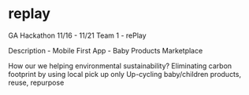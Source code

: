 # replay
GA Hackathon 11/16 - 11/21 Team 1 - rePlay
 
 Description -
 Mobile First App - Baby Products Marketplace

How our we helping environmental sustainability?
Eliminating carbon footprint by using local pick up only
Up-cycling baby/children products, reuse, repurpose
